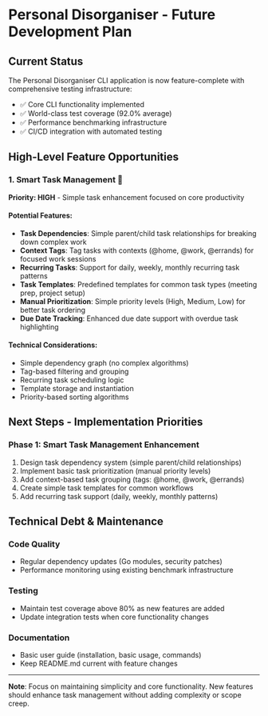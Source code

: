 # Personal Disorganiser - Future Development Plan

## Current Status

The Personal Disorganiser CLI application is now feature-complete with comprehensive testing infrastructure:
- ✅ Core CLI functionality implemented
- ✅ World-class test coverage (92.0% average)
- ✅ Performance benchmarking infrastructure
- ✅ CI/CD integration with automated testing

## High-Level Feature Opportunities

### 1. Smart Task Management 🧠
**Priority: HIGH** - Simple task enhancement focused on core productivity

#### Potential Features:
- **Task Dependencies**: Simple parent/child task relationships for breaking down complex work
- **Context Tags**: Tag tasks with contexts (@home, @work, @errands) for focused work sessions
- **Recurring Tasks**: Support for daily, weekly, monthly recurring task patterns
- **Task Templates**: Predefined templates for common task types (meeting prep, project setup)
- **Manual Prioritization**: Simple priority levels (High, Medium, Low) for better task ordering
- **Due Date Tracking**: Enhanced due date support with overdue task highlighting

#### Technical Considerations:
- Simple dependency graph (no complex algorithms)
- Tag-based filtering and grouping
- Recurring task scheduling logic
- Template storage and instantiation
- Priority-based sorting algorithms


## Next Steps - Implementation Priorities

### Phase 1: Smart Task Management Enhancement
1. Design task dependency system (simple parent/child relationships)
2. Implement basic task prioritization (manual priority levels)
3. Add context-based task grouping (tags: @home, @work, @errands)
4. Create simple task templates for common workflows
5. Add recurring task support (daily, weekly, monthly patterns)

## Technical Debt & Maintenance

### Code Quality
- Regular dependency updates (Go modules, security patches)
- Performance monitoring using existing benchmark infrastructure

### Testing
- Maintain test coverage above 80% as new features are added
- Update integration tests when core functionality changes

### Documentation
- Basic user guide (installation, basic usage, commands)
- Keep README.md current with feature changes

---

**Note**: Focus on maintaining simplicity and core functionality. New features should enhance task management without adding complexity or scope creep.